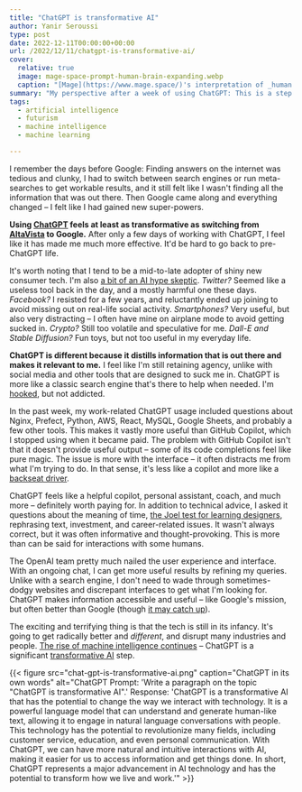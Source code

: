 ```yaml
---
title: "ChatGPT is transformative AI"
author: Yanir Seroussi
type: post
date: 2022-12-11T00:00:00+00:00
url: /2022/12/11/chatgpt-is-transformative-ai/
cover:
  relative: true
  image: mage-space-prompt-human-brain-expanding.webp
  caption: "[Mage](https://www.mage.space/)'s interpretation of _human brain expanding_"
summary: "My perspective after a week of using ChatGPT: This is a step change in finding distilled information, and it's only the beginning."
tags:
  - artificial intelligence
  - futurism
  - machine intelligence
  - machine learning

---
```

I remember the days before Google: Finding answers on the internet was tedious and clunky, I had to switch between search engines or run meta-searches to get workable results, and it still felt like I wasn't finding all the information that was out there. Then Google came along and everything changed &ndash; I felt like I had gained new super-powers.

**Using [ChatGPT](https://openai.com/blog/chatgpt/) feels at least as transformative as switching from [AltaVista](https://en.wikipedia.org/wiki/AltaVista) to Google.** After only a few days of working with ChatGPT, I feel like it has made me much more effective. It'd be hard to go back to pre-ChatGPT life.

It's worth noting that I tend to be a mid-to-late adopter of shiny new consumer tech. I'm also [a bit of an AI hype skeptic](https://yanirseroussi.com/2016/02/14/why-you-should-stop-worrying-about-deep-learning-and-deepen-your-understanding-of-causality-instead/). _Twitter?_ Seemed like a useless tool back in the day, and a mostly harmful one these days. _Facebook?_ I resisted for a few years, and reluctantly ended up joining to avoid missing out on real-life social activity. _Smartphones?_ Very useful, but also very distracting &ndash; I often have mine on airplane mode to avoid getting sucked in. _Crypto?_ Still too volatile and speculative for me. _Dall-E and Stable Diffusion?_ Fun toys, but not too useful in my everyday life.

**ChatGPT is different because it distills information that is out there and makes it relevant to me.** I feel like I'm still retaining agency, unlike with social media and other tools that are designed to suck me in. ChatGPT is more like a classic search engine that's there to help when needed. I'm [hooked](https://www.nirandfar.com/hooked/), but not addicted.

In the past week, my work-related ChatGPT usage included questions about Nginx, Prefect, Python, AWS, React, MySQL, Google Sheets, and probably a few other tools. This makes it vastly more useful than GitHub Copilot, which I stopped using when it became paid. The problem with GitHub Copilot isn't that it doesn't provide useful output &ndash; some of its code completions feel like pure magic. The issue is more with the interface &ndash; it often distracts me from what I'm trying to do. In that sense, it's less like a copilot and more like a [backseat driver](https://en.wikipedia.org/wiki/Back-seat_driver).

ChatGPT feels like a helpful copilot, personal assistant, coach, and much more &ndash; definitely worth paying for. In addition to technical advice, I asked it questions about the meaning of time, [the Joel test for learning designers](https://www.linkedin.com/posts/anushka-fowler-27524038_chatgpt-learningdesign-activity-7005677354651971584-iMvT), rephrasing text, investment, and career-related issues. It wasn't always correct, but it was often informative and thought-provoking. This is more than can be said for interactions with some humans.

The OpenAI team pretty much nailed the user experience and interface. With an ongoing chat, I can get more useful results by refining my queries. Unlike with a search engine, I don't need to wade through sometimes-dodgy websites and discrepant interfaces to get what I'm looking for. ChatGPT makes information accessible and useful &ndash; like Google's mission, but often better than Google (though [it may catch up](https://bigtechnology.substack.com/p/why-google-missed-chatgpt)).

The exciting and terrifying thing is that the tech is still in its infancy. It's going to get radically better and _different_, and disrupt many industries and people. [The rise of machine intelligence continues](https://yanirseroussi.com/2016/03/20/the-rise-of-greedy-robots/) &ndash; ChatGPT is a significant [transformative AI](https://www.lesswrong.com/tag/transformative-ai) step.

{{< figure src="chat-gpt-is-transformative-ai.png" caption="ChatGPT in its own words" alt="ChatGPT Prompt: 'Write a paragraph on the topic \"ChatGPT is transformative AI\".' Response: 'ChatGPT is a transformative AI that has the potential to change the way we interact with technology. It is a powerful language model that can understand and generate human-like text, allowing it to engage in natural language conversations with people. This technology has the potential to revolutionize many fields, including customer service, education, and even personal communication. With ChatGPT, we can have more natural and intuitive interactions with AI, making it easier for us to access information and get things done. In short, ChatGPT represents a major advancement in AI technology and has the potential to transform how we live and work.'" >}}
